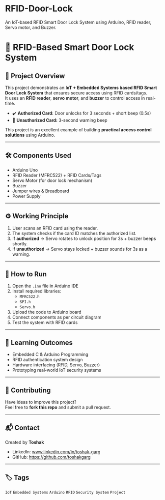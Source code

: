 # RFID-Door-Lock
An IoT-based RFID Smart Door Lock System using Arduino, RFID reader, Servo motor, and Buzzer.
# 🔐 RFID-Based Smart Door Lock System

## 📌 Project Overview
This project demonstrates an **IoT + Embedded Systems based RFID Smart Door Lock System** that ensures secure access using RFID cards/tags.  
It uses an **RFID reader**, **servo motor**, and **buzzer** to control access in real-time.

- ✔️ **Authorized Card:** Door unlocks for 3 seconds + short beep (0.5s)  
- 🚫 **Unauthorized Card:** 3-second warning beep  

This project is an excellent example of building **practical access control solutions** using Arduino.

---

## 🛠️ Components Used
- Arduino Uno    
- RFID Reader (MFRC522) + RFID Cards/Tags  
- Servo Motor (for door lock mechanism)  
- Buzzer  
- Jumper wires & Breadboard  
- Power Supply  

---

## ⚙️ Working Principle
1. User scans an RFID card using the reader.  
2. The system checks if the card ID matches the authorized list.  
3. If **authorized** → Servo rotates to unlock position for 3s + buzzer beeps shortly.  
4. If **unauthorized** → Servo stays locked + buzzer sounds for 3s as a warning.  

---
<!--
## 📂 Repository Contents
- `RFID_Door_Lock.ino` → Main Arduino source code  
- `circuit_diagram.png` → Circuit connections (if available)  
- `demo_video_link.txt` → Links to working project demo  

---
-->

## 🚀 How to Run
1. Open the `.ino` file in Arduino IDE  
2. Install required libraries:  
   - `MFRC522.h`  
   - `SPI.h`  
   - `Servo.h`  
3. Upload the code to Arduino board  
4. Connect components as per circuit diagram  
5. Test the system with RFID cards  

---
<!--
## 🎥 Demonstration
Here are the project demo videos:  
- [Project in development phase](#)  
- [Final working demo](#)  
---
-->

## 📖 Learning Outcomes
- Embedded C & Arduino Programming  
- RFID authentication system design  
- Hardware interfacing (RFID, Servo, Buzzer)  
- Prototyping real-world IoT security systems  

---

## 🤝 Contributing
Have ideas to improve this project?  
Feel free to **fork this repo** and submit a pull request.  

---

## 📬 Contact
Created by **Toshak**  
- LinkedIn: www.linkedin.com/in/toshak-garg  
- GitHub: https://github.com/toshakgarg  

---

## 🏷️ Tags
`IoT` `Embedded Systems` `Arduino` `RFID` `Security System` `Project`
